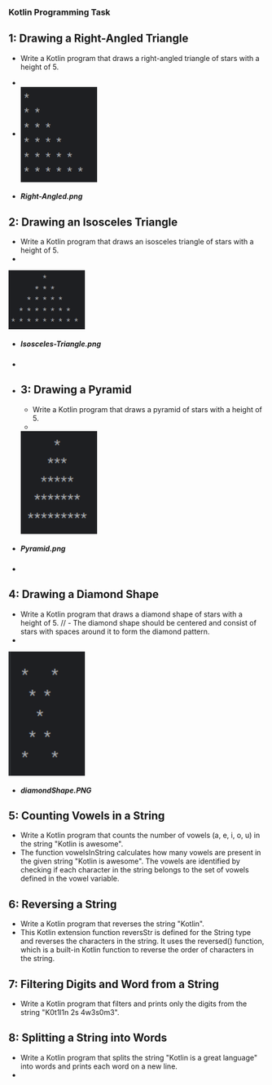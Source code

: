  ### Kotlin Programming Task
 ## 1: Drawing a Right-Angled Triangle
 * Write a Kotlin program that draws a right-angled triangle of stars with a height of 5.
 * 
 * 
    <img align="center" src="assets/Right-Angled.png" alt="Right-Angled" width="150"/>
 
* <h5>Right-Angled.png</h5>


 ## 2: Drawing an Isosceles Triangle
   * Write a Kotlin program that draws an isosceles triangle of stars with a height of 5.
   *  
   <img align="center" src="assets/Isosceles-Triangle.PNG" alt="Isosceles-Triangle" width="150"/>


* <h5>Isosceles-Triangle.png</h5>
*  
* ## 3: Drawing a Pyramid 
   * Write a Kotlin program that draws a pyramid of stars with a height of 5.
   *  
   <img align="center" src="assets/pyramid.PNG" alt="Pyramid" width="150"/>


* <h5>Pyramid.png</h5>
*
## 4: Drawing a Diamond Shape
   *  Write a Kotlin program that draws a diamond shape of stars with a height of 5.
      //   - The diamond shape should be centered and consist of stars with spaces around it to form the diamond pattern.
   *  
   <img align="center" src="assets/diamondShape.PNG" alt="Pyramid" width="150"/>


* <h5>diamondShape.PNG</h5>


## 5: Counting Vowels in a String
 * Write a Kotlin program that counts the number of vowels (a, e, i, o, u) in the string "Kotlin is awesome".
 * The function vowelsInString calculates how many vowels are present in the given string "Kotlin is awesome". The vowels are identified by checking if each character in the string belongs to the set of vowels defined in the vowel variable.


## 6: Reversing a String
 * Write a Kotlin program that reverses the string "Kotlin".
* This Kotlin extension function reversStr is defined for the String type and reverses the characters in the string. It uses the reversed() function, which is a built-in Kotlin function to reverse the order of characters in the string.

## 7: Filtering Digits and Word from a String
* Write a Kotlin program that filters and prints only the digits from the string "K0t1l1n 2s 4w3s0m3".

## 8: Splitting a String into Words
* Write a Kotlin program that splits the string "Kotlin is a great language" into words and prints each word on a new line.
 *

